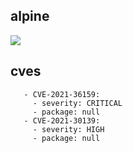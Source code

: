 ## alpine
![](https://img.shields.io/static/v1?label=tag&message=3.10.8&color=blue)
## cves
```
   - CVE-2021-36159:
     - severity: CRITICAL
     - package: null
   - CVE-2021-30139:
     - severity: HIGH
     - package: null
```

